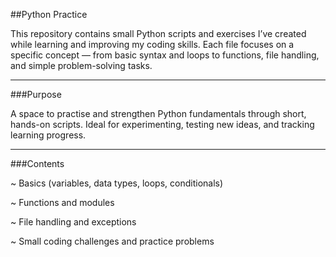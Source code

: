 ##Python Practice

This repository contains small Python scripts and exercises I’ve created while learning and improving my coding skills.
Each file focuses on a specific concept — from basic syntax and loops to functions, file handling, and simple problem-solving tasks.

---

###Purpose

A space to practise and strengthen Python fundamentals through short, hands-on scripts.
Ideal for experimenting, testing new ideas, and tracking learning progress.

---

###Contents

~ Basics (variables, data types, loops, conditionals)

~ Functions and modules

~ File handling and exceptions

~ Small coding challenges and practice problems
